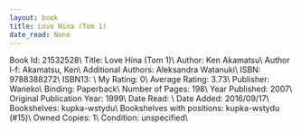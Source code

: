 ```yaml
---
layout: book
title: Love Hina (Tom 1)
date_read: None
---
```


Book Id: 21532528\ 
Title: Love Hina (Tom 1)\ 
Author: Ken Akamatsu\ 
Author l-f: Akamatsu, Ken\ 
Additional Authors: Aleksandra Watanuki\ 
ISBN: 9788388272\ 
ISBN13: \ 
My Rating: 0\ 
Average Rating: 3.73\ 
Publisher: Waneko\ 
Binding: Paperback\ 
Number of Pages: 198\ 
Year Published: 2007\ 
Original Publication Year: 1999\ 
Date Read: \ 
Date Added: 2016/09/17\ 
Bookshelves: kupka-wstydu\ 
Bookshelves with positions: kupka-wstydu (#15)\ 
Owned Copies: 1\ 
Condition: unspecified\ 

